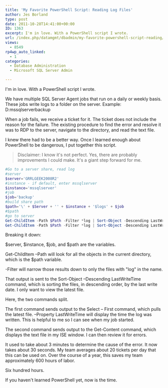 ```yaml
---
title: 'My Favorite PowerShell Script: Reading Log Files'
author: Jes Borland
type: post
date: 2011-10-28T14:41:00+00:00
ID: 1363
excerpt: I'm in love. With a PowerShell script I wrote.
url: /index.php/datamgmt/dbadmin/my-favorite-powershell-script-reading/
views:
  - 8549
rp4wp_auto_linked:
  - 1
categories:
  - Database Administration
  - Microsoft SQL Server Admin

---
```

I'm in love. With a PowerShell script I wrote. 

We have multiple SQL Server Agent jobs that run on a daily or weekly basis. These jobs write logs to a folder on the server. Example: D:mssqlserverbackup

When a job fails, we receive a ticket for it. The ticket does not include the reason for the failure. The existing procedure to find the error and resolve it was to RDP to the server, navigate to the directory, and read the text file. 

I knew there had to be a better way. Once I learned enough about PowerShell to be dangerous, I put together this script. 

> Disclaimer: I know it's not perfect. Yes, there are probably improvements I could make. It's a giant step forward for me.

```powershell
#Go to a server share, read log 
#server
$server='GRRLGEEK2008R2'
#instance - if default, enter mssqlserver
$instance='mssqlserver'
#job
$job='backup'
#build share path
$path='\' + $Server + '' + $instance + '$logs' + $job
#$path
#go to server
Get-ChildItem -Path $Path -Filter *log | Sort-Object -Descending LastWriteTime | Select -First 1 -Property LastWriteTime 
Get-ChildItem -Path $Path -Filter *log | Sort-Object -Descending LastWriteTime | Select -First 1 | Get-Content
```

Breaking it down: 

$server, $instance, $job, and $path are the variables. 

Get-ChildItem –Path will look for all the objects in the current directory, which is the $path variable. 

-Filter will narrow those results down to only the files with "log" in the name. 

That output is sent to the Sort-Object –Descending LastWriteTime command, which is sorting the files, in descending order, by the last write date. I only want to view the latest file. 

Here, the two commands split. 

The first command sends output to the Select – First command, which pulls the latest file. –Property LastWriteTime will display the time the log was written. This is helpful to me so I can see when my job started. 

The second command sends output to the Get-Content command, which displays the text file in my ISE window. I can then review it for errors. 

It used to take about 3 minutes to determine the cause of the error. It now takes about 30 seconds. My team averages about 20 tickets per day that this can be used on. Over the course of a year, this saves my team approximately 600 hours of labor.

Six hundred hours. 

If you haven't learned PowerShell yet, now is the time.